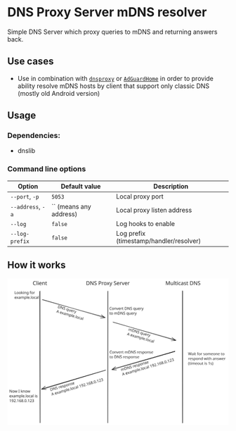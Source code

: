 # DNS Proxy Server mDNS resolver

Simple DNS Server which proxy queries to mDNS and returning answers back.

## Use cases

- Use in combination with [`dnsproxy`] or [`AdGuardHome`] in order to provide ability resolve mDNS hosts by client that support only classic DNS (mostly old Android version)

## Usage

### Dependencies:

- dnslib

### Command line options

| Option            | Default value          | Description                             |
|-------------------|------------------------|-----------------------------------------|
| `--port`, `-p`    | `5053`                 | Local proxy port                        |
| `--address`, `-a` | `` (means any address) | Local proxy listen address              |
| `--log`           | `false`                | Log hooks to enable                     |
| `--log-prefix`    | `false`                | Log prefix (timestamp/handler/resolver) |

## How it works

![Scheme](assets/scheme.svg "Scheme")

[`dnsproxy`]: https://github.com/AdguardTeam/dnsproxy
[`AdGuardHome`]: https://github.com/AdguardTeam/AdGuardHome